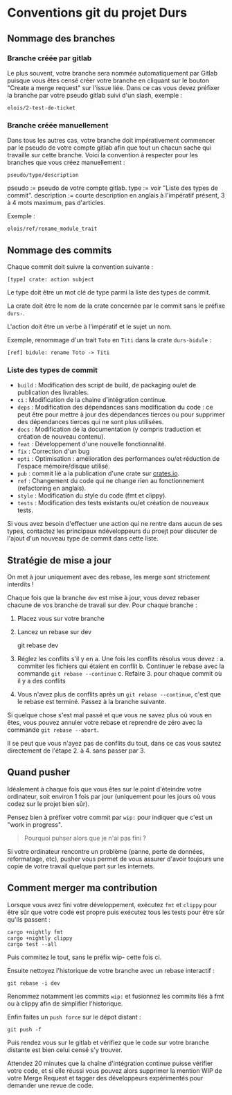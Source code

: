 # Conventions git du projet Durs

## Nommage des branches

### Branche créée par gitlab

Le plus souvent, votre branche sera nommée automatiquement par Gitlab puisque vous êtes censé créer votre branche en cliquant sur le bouton "Create a merge request" sur l'issue liée.
Dans ce cas vous devez préfixer la branche par votre pseudo gitlab suivi d'un slash, exemple :

    elois/2-test-de-ticket

### Branche créée manuellement

Dans tous les autres cas, votre branche doit impérativement commencer par le pseudo de votre compte gitlab afin que tout un chacun sache qui travaille sur cette branche. Voici la convention à respecter pour les branches que vous créez manuellement :

    pseudo/type/description

pseudo := pseudo de votre compte gitlab.
type := voir "Liste des types de commit".
description := courte description en anglais à l'impératif présent, 3 à 4 mots maximum, pas d'articles.

Exemple :

    elois/ref/rename_module_trait

## Nommage des commits

Chaque commit doit suivre la convention suivante :

    [type] crate: action subject

Le type doit être un mot clé de type parmi la liste des types de commit.

La crate doit être le nom de la crate concernée par le commit sans le préfixe `durs-`.

L'action doit être un verbe à l'impératif et le sujet un nom.

Exemple, renommage d'un trait `Toto` en `Titi` dans la crate `durs-bidule` :

    [ref] bidule: rename Toto -> Titi

### Liste des types de commit

* `build` : Modification des script de build, de packaging ou/et de publication des livrables.
* `ci` : Modification de la chaine d'intégration continue.
* `deps` : Modification des dépendances sans modification du code : ce peut être pour mettre à jour des dépendances tierces ou pour supprimer des dépendances tierces qui ne sont plus utilisées.
* `docs` : Modification de la documentation (y compris traduction et création de nouveau contenu).
* `feat` : Développement d'une nouvelle fonctionnalité.
* `fix` : Correction d'un bug
* `opti` :  Optimisation : amélioration des performances ou/et réduction de l'espace mémoire/disque utilisé.
* `pub` : commit lié a la publication d'une crate sur [crates.io](https://crates.io).
* `ref` : Changement du code qui ne change rien au fonctionnement (refactoring en anglais).
* `style` : Modification du style du code (fmt et clippy).
* `tests` : Modification des tests existants ou/et création de nouveaux tests.

Si vous avez besoin d'effectuer une action qui ne rentre dans aucun de ses types, contactez les principaux ndéveloppeurs du proejt pour discuter de l'ajout d'un nouveau type de commit dans cette liste.

## Stratégie de mise a jour

On met à jour uniquement avec des rebase, les merge sont strictement interdits !

Chaque fois que la branche `dev` est mise à jour, vous devez rebaser chacune de vos branche de travail sur dev. Pour chaque branche :

1. Placez vous sur votre branche
2. Lancez un rebase sur dev

    git rebase dev

3. Réglez les conflits s'il y en a. Une fois les conflits résolus vous devez :
    a. commiter les fichiers qui étaient en conflit
    b. Continuer le rebase avec la commande `git rebase --continue`
    c. Refaire 3. pour chaque commit où il y a des conflits

4. Vous n'avez plus de conflits après un `git rebase --continue`, c'est que le rebase est terminé. Passez à la branche suivante.

Si quelque chose s'est mal passé et que vous ne savez plus où vous en êtes, vous pouvez annuler votre rebase et reprendre de zéro avec la commande `git rebase --abort`.

Il se peut que vous n'ayez pas de conflits du tout, dans ce cas vous sautez directement de l'étape 2. à 4. sans passer par 3.

## Quand pusher

Idéalement à chaque fois que vous êtes sur le point d'éteindre votre ordinateur, soit environ 1 fois par jour (uniquement pour les jours où vous codez sur le projet bien sûr).

Pensez bien à préfixer votre commit par `wip:` pour indiquer que c'est un "work in progress".

> Pourquoi puhser alors que je n'ai pas fini ?

Si votre ordinateur rencontre un problème (panne, perte de données, reformatage, etc), pusher vous permet de vous assurer d'avoir toujours une copie de votre travail quelque part sur les internets.

## Comment merger ma contribution

Lorsque vous avez fini votre développement, exécutez `fmt` et `clippy` pour être sûr que votre code est propre puis exécutez tous les tests pour être sûr qu'ils passent :

    cargo +nightly fmt
    cargo +nightly clippy
    cargo test --all

Puis commitez le tout, sans le préfix wip- cette fois ci.

Ensuite nettoyez l'historique de votre branche avec un rebase interactif :

    git rebase -i dev

Renommez notamment les commits `wip:` et fusionnez les commits liés à fmt ou à clippy afin de simplifier l'historique.

Enfin faites un `push force` sur le dépot distant :

    git push -f

Puis rendez vous sur le gitlab et vérifiez que le code sur votre branche distante est bien celui censé s'y trouver.

Attendez 20 minutes que la chaîne d'intégration continue puisse vérifier votre code, et si elle réussi vous pouvez alors supprimer la mention WIP de votre Merge Request et tagger des développeurs expérimentés pour demander une revue de code.
